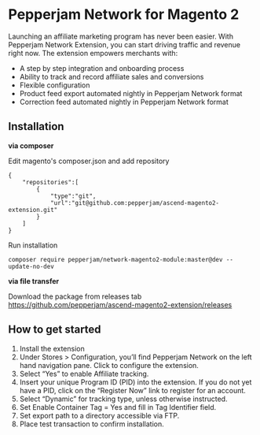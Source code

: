 # Pepperjam Network for Magento 2

Launching an affiliate marketing program has never been easier. With Pepperjam Network Extension, you can start driving traffic and revenue right now. The extension empowers merchants with:

- A step by step integration and onboarding process
- Ability to track and record affiliate sales and conversions
- Flexible configuration
- Product feed export automated nightly in Pepperjam Network format
- Correction feed automated nightly in Pepperjam Network format

## Installation

**via composer**

Edit magento's composer.json and add repository 

    {
        "repositories":[         
    	    {
                "type":"git",
                "url":"git@github.com:pepperjam/ascend-magento2-extension.git"
            }
        ]
    }

Run installation
    
    composer require pepperjam/network-magento2-module:master@dev --update-no-dev

    
**via file transfer**

Download the package from releases tab https://github.com/pepperjam/ascend-magento2-extension/releases   

## How to get started

1. Install the extension
1. Under Stores > Configuration, you’ll find Pepperjam Network on the left hand navigation pane. Click to configure the extension.
1. Select “Yes” to enable Affiliate tracking.
1. Insert your unique Program ID (PID) into the extension. If you do not yet have a PID, click on the “Register Now” link to register for an account.
1. Select “Dynamic” for tracking type, unless otherwise instructed.
1. Set Enable Container Tag = Yes and fill in Tag Identifier field.   
1. Set export path to a directory accessible via FTP.
1. Place test transaction to confirm installation.

